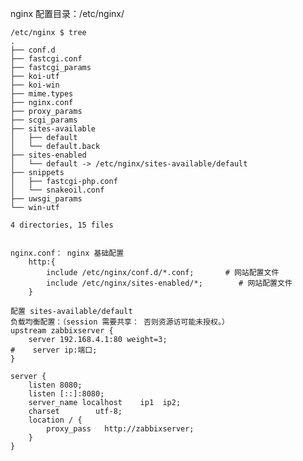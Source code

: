 nginx 配置目录：/etc/nginx/

    /etc/nginx $ tree
    .
    ├── conf.d
    ├── fastcgi.conf
    ├── fastcgi_params
    ├── koi-utf
    ├── koi-win
    ├── mime.types
    ├── nginx.conf
    ├── proxy_params
    ├── scgi_params
    ├── sites-available
    │   ├── default
    │   └── default.back
    ├── sites-enabled
    │   └── default -> /etc/nginx/sites-available/default
    ├── snippets
    │   ├── fastcgi-php.conf
    │   └── snakeoil.conf
    ├── uwsgi_params
    └── win-utf

    4 directories, 15 files


    nginx.conf： nginx 基础配置
        http:{
            include /etc/nginx/conf.d/*.conf;       # 网站配置文件
            include /etc/nginx/sites-enabled/*;        # 网站配置文件
        }

    配置 sites-available/default
    负载均衡配置：（session 需要共享： 否则资源访可能未授权。）
    upstream zabbixserver {  
        server 192.168.4.1:80 weight=3;  
    #    server ip:端口;  
    }

    server {
        listen 8080;
        listen [::]:8080;
        server_name localhost    ip1  ip2;
        charset        utf-8;
        location / {
            proxy_pass   http://zabbixserver; 
        }
    }





    